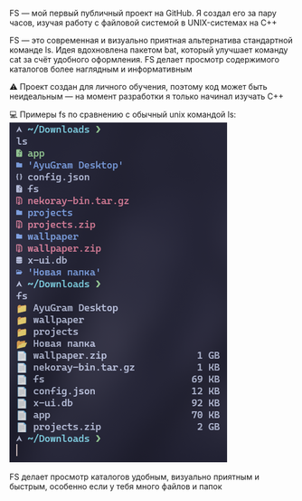 FS — мой первый публичный проект на GitHub. Я создал его за пару часов, изучая работу с файловой системой в UNIX-системах на C++

FS — это современная и визуально приятная альтернатива стандартной команде ls. Идея вдохновлена пакетом bat, который улучшает команду cat за счёт удобного оформления. FS делает просмотр содержимого каталогов более наглядным и информативным

⚠️ Проект создан для личного обучения, поэтому код может быть неидеальным — на момент разработки я только начинал изучать C++

💻 Примеры fs по сравнению с обычный unix командой ls:
<img src="https://raw.githubusercontent.com/FoKey-Junior/fs/refs/heads/main/img.png">

FS делает просмотр каталогов удобным, визуально приятным и быстрым, особенно если у тебя много файлов и папок
